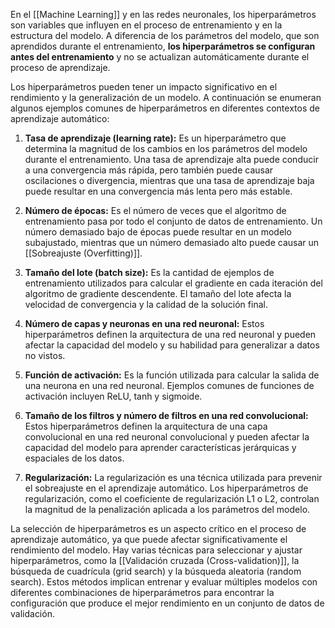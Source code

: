 En el [[Machine Learning]] y en las redes neuronales, los hiperparámetros son variables que influyen en el proceso de entrenamiento y en la estructura del modelo. A diferencia de los parámetros del modelo, que son aprendidos durante el entrenamiento, **los hiperparámetros se configuran antes del entrenamiento** y no se actualizan automáticamente durante el proceso de aprendizaje.

Los hiperparámetros pueden tener un impacto significativo en el rendimiento y la generalización de un modelo. A continuación se enumeran algunos ejemplos comunes de hiperparámetros en diferentes contextos de aprendizaje automático:

1.  **Tasa de aprendizaje (learning rate):** Es un hiperparámetro que determina la magnitud de los cambios en los parámetros del modelo durante el entrenamiento. Una tasa de aprendizaje alta puede conducir a una convergencia más rápida, pero también puede causar oscilaciones o divergencia, mientras que una tasa de aprendizaje baja puede resultar en una convergencia más lenta pero más estable.

2.  **Número de épocas:** Es el número de veces que el algoritmo de entrenamiento pasa por todo el conjunto de datos de entrenamiento. Un número demasiado bajo de épocas puede resultar en un modelo subajustado, mientras que un número demasiado alto puede causar un [[Sobreajuste (Overfitting)]].

3.  **Tamaño del lote (batch size):** Es la cantidad de ejemplos de entrenamiento utilizados para calcular el gradiente en cada iteración del algoritmo de gradiente descendente. El tamaño del lote afecta la velocidad de convergencia y la calidad de la solución final.

4.  **Número de capas y neuronas en una red neuronal:** Estos hiperparámetros definen la arquitectura de una red neuronal y pueden afectar la capacidad del modelo y su habilidad para generalizar a datos no vistos.

5.  **Función de activación:** Es la función utilizada para calcular la salida de una neurona en una red neuronal. Ejemplos comunes de funciones de activación incluyen ReLU, tanh y sigmoide.

6.  **Tamaño de los filtros y número de filtros en una red convolucional:** Estos hiperparámetros definen la arquitectura de una capa convolucional en una red neuronal convolucional y pueden afectar la capacidad del modelo para aprender características jerárquicas y espaciales de los datos.

7.  **Regularización:** La regularización es una técnica utilizada para prevenir el sobreajuste en el aprendizaje automático. Los hiperparámetros de regularización, como el coeficiente de regularización L1 o L2, controlan la magnitud de la penalización aplicada a los parámetros del modelo.


La selección de hiperparámetros es un aspecto crítico en el proceso de aprendizaje automático, ya que puede afectar significativamente el rendimiento del modelo. Hay varias técnicas para seleccionar y ajustar hiperparámetros, como la [[Validación cruzada (Cross-validation)]], la búsqueda de cuadrícula (grid search) y la búsqueda aleatoria (random search). Estos métodos implican entrenar y evaluar múltiples modelos con diferentes combinaciones de hiperparámetros para encontrar la configuración que produce el mejor rendimiento en un conjunto de datos de validación.